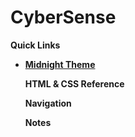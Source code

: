 # CyberSense
<b> Quick Links
<ul>
  <li> <p><a href="https://github.com/pages-themes/midnight">Midnight Theme</a></p </li>

<b> HTML & CSS Reference

<b> Navigation

<b> Notes
